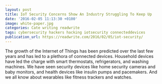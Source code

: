 ```yaml
---
layout: post
title: IoT Security Concerns Show An Industry Struggling To Keep Up
date: '2016-02-05 11:13:30 +0100'
image: white-paper.jpg
categories: Cate writing readwrite
tags: cybersecurity hackers hacking iotsecurity connecteddevices
publication_url: https://readwrite.com/2016/02/05/iot-security/
---
```

The growth of the Internet of Things  has been predicted over the last few years and has led to a plethora of connected devices. Household devices have led the charge with smart thermostats, refrigerators, and washing machines. We have seen security devices like home security cameras and baby monitors, and health devices like insulin pumps and pacemakers. And we all know about wearables like fitness trackers and watches.

